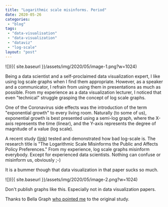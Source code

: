 ```yaml
---
title: "Logarithmic scale misinforms. Period"
date: 2020-05-26
categories: 
 - "blog"
tags: 
 - "data-visualisation"
 - "data-visualization"
 - "dataviz"
 - "log-scale"
layout: "post"
---
```


![]({{ site.baseurl }}/assets/img/2020/05/image-1.png?w=1024)

Being a data scientist and a self-proclaimed data visualization expert, I like using log scale graphs when I find them appropriate. However, as a speaker and a communicator, I refrain from using them in presentations as much as possible. From my experience as a data visualization lecturer, I noticed that even "technical" struggle grasping the concept of log scale graphs.

One of the Coronavirus side effects was the introduction of the term "exponential growth" to every living room. Naturally (to some of us), exponential growth is best presented using a semi-log graph, where the X-axis represents the time (linear), and the Y-axis represents the degree of magnitude of a value (log scale).

A recent study ([link](https://papers.ssrn.com/sol3/papers.cfm?abstract_id=3588511)) tested and demonstrated how bad log-scale is. The research title is "The Logarithmic Scale Misinforms the Public and Affects Policy Preferences." From my experience, log scale graphs misinform everybody. Except for experienced data scientists. Nothing can confuse or misinform us, obviously ;-)

It is a bummer though that data visualization in that paper sucks so much.

![]({{ site.baseurl }}/assets/img/2020/05/image-2.png?w=1024)

Don't publish graphs like this. Especially not in data visualization papers.

Thanks to Bella Graph [who pointed me](https://www.linkedin.com/feed/update/urn:li:activity:6670974053840363521/?commentUrn=urn%3Ali%3Acomment%3A\(activity%3A6670973905131339776%2C6670973968515645440\)) to the original study.
